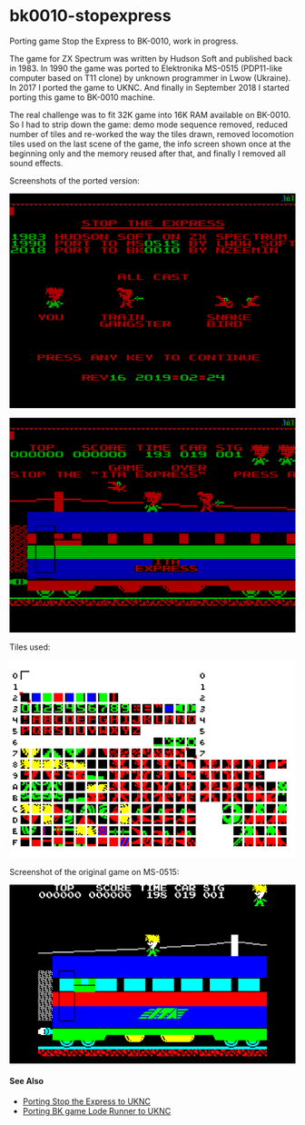 # bk0010-stopexpress
Porting game Stop the Express to BK-0010, work in progress.

The game for ZX Spectrum was written by Hudson Soft and published back in 1983.
In 1990 the game was ported to Elektronika MS-0515 (PDP11-like computer based on T11 clone) by unknown programmer in Lwow (Ukraine).
In 2017 I ported the game to UKNC.
And finally in September 2018 I started porting this game to BK-0010 machine.

The real challenge was to fit 32K game into 16K RAM available on BK-0010.
So I had to strip down the game: demo mode sequence removed, reduced number of tiles and re-worked the way the tiles drawn, removed locomotion tiles used on the last scene of the game,
the info screen shown once at the beginning only and the memory reused after that, and finally I removed all sound effects.

Screenshots of the ported version:

![](screenshot/titlescreen.png)

![](screenshot/demoscreen.png)

Tiles used:

![](screenshot/newtiles.png)

Screenshot of the original game on MS-0515:

![](screenshot/original-ms0515.png)

#### See Also

 - [Porting Stop the Express to UKNC](https://github.com/nzeemin/uknc-stopexpress)
 - [Porting BK game Lode Runner to UKNC](https://github.com/nzeemin/uknc-loderunner)
